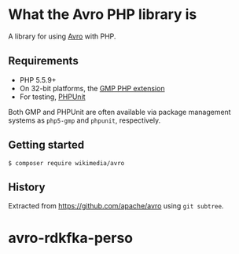 What the Avro PHP library is
============================

A library for using [Avro](http://avro.apache.org/) with PHP.

Requirements
------------
 * PHP 5.5.9+
 * On 32-bit platforms, the [GMP PHP extension](http://php.net/gmp)
 * For testing, [PHPUnit](http://www.phpunit.de/)

Both GMP and PHPUnit are often available via package management
systems as `php5-gmp` and `phpunit`, respectively.

Getting started
---------------
```
$ composer require wikimedia/avro
```

History
-------
Extracted from https://github.com/apache/avro using `git subtree`.
# avro-rdkfka-perso
